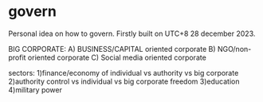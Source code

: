 # govern
  Personal idea on how to govern. Firstly built on UTC+8 28 december 2023.

BIG CORPORATE: 
  A) BUSINESS/CAPITAL oriented corporate
  B) NGO/non-profit oriented corporate
  C) Social media oriented corporate
  
sectors:
  1)finance/economy of individual vs authority vs big corporate
  2)authority control vs individual vs big corporate freedom
  3)education
  4)military power

